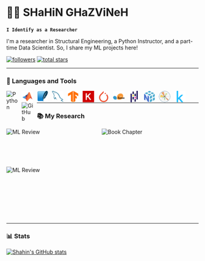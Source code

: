 # 🏄‍♂️ SHaHiN GHaZViNeH

**`I Identify as a Researcher`**

I'm a researcher in Structural Engineering, a Python Instructor, and a part-time Data Scientist. So, I share my ML projects here!

   <p align="left">
      <a href="https://github.com/ShahinQazvineh?tab=followers">
         <img alt="followers" title="Follow me on Github" src="https://custom-icon-badges.demolab.com/github/followers/ShahinQazvineh?color=236ad3&labelColor=1155ba&style=for-the-badge&logo=person-add&label=Follow&logoColor=white"/></a>
      <a href="https://github.com/ShahinQazvineh?tab=repositories&sort=stargazers">
         <img alt="total stars" title="Total stars on GitHub" src="https://custom-icon-badges.demolab.com/github/stars/ShahinQazvineh?color=55960c&style=for-the-badge&labelColor=488207&logo=star"/></a>
   </p>

---

### 🧰 Languages and Tools
<img align="left" alt="Python" width="30px" title="Python" style="padding-right:10px;" src="https://cdn.jsdelivr.net/gh/devicons/devicon/icons/python/python-plain.svg" />
<img align="left" alt="Matlab" title="MATLAB" width="30px" style="padding-right:10px;" src="https://github.com/devicons/devicon/blob/v2.16.0/icons/matlab/matlab-original.svg" />
<img align="left" alt="SQLite" title="SQLite" width="30px" style="padding-right:10px;" src="https://github.com/devicons/devicon/blob/v2.16.0/icons/sqlite/sqlite-original.svg" />
<img align="left" alt="MySQL" title="MySQL" width="30px" style="padding-right:10px;" src="https://github.com/devicons/devicon/blob/v2.16.0/icons/mysql/mysql-original.svg" />
<img align="left" alt="TensorFlow"  title="TensorFlow" width="30px" style="padding-right:10px;" src="https://github.com/devicons/devicon/blob/v2.16.0/icons/tensorflow/tensorflow-original.svg" />
<img align="left" alt="Keras" title="Keras" width="30px" style="padding-right:10px;" src="https://github.com/devicons/devicon/blob/v2.16.0/icons/keras/keras-original.svg" />
<img align="left" alt="PyTorch" title="PyTorch" width="30px" style="padding-right:10px;" src="https://github.com/devicons/devicon/blob/v2.16.0/icons/pytorch/pytorch-original.svg" />
<img align="left" alt="scikit-learn" title="scikit-learn" width="30px" style="padding-right:10px;" src="https://github.com/devicons/devicon/blob/v2.16.0/icons/scikitlearn/scikitlearn-original.svg" />
<img align="left" alt="pandas" title="pandas" width="30px" style="padding-right:10px;" src="https://github.com/devicons/devicon/blob/v2.16.0/icons/pandas/pandas-original.svg" />
<img align="left" alt="Numpy" title="NumPy" width="30px" style="padding-right:10px;" src="https://github.com/devicons/devicon/blob/v2.16.0/icons/numpy/numpy-original.svg" />
<img align="left" alt="Matplotlib" title="Matplotlib" width="30px" style="padding-right:10px;" src="https://github.com/devicons/devicon/blob/v2.16.0/icons/matplotlib/matplotlib-original.svg" />
<img align="left" alt="Kaggle" title="Kaggle" width="30px" style="padding-right:10px;" src="https://github.com/devicons/devicon/blob/v2.16.0/icons/kaggle/kaggle-original.svg" />
<img align="left" alt="GitHub" title="GitHub" width="30px" style="padding-right:10px;" src="https://cdn.jsdelivr.net/gh/devicons/devicon/icons/github/github-original.svg" />
<br />
<hr>

### 📚 My Research

<a href="https://ascelibrary.org/doi/abs/10.1061/PPSCFX.SCENG-1292">
  <img align="left" alt="ML Review" title="Machine-Learning Applications in Structural Response Prediction: A Review" width="150px" height="100px" style="padding-right:100px;" src="https://github.com/user-attachments/assets/cb4c49fa-fd6f-4501-ba4d-6b52001a6f26" />
</a>

<a href="https://doi.org/10.1515/9783110791426-007">
  <img align="left" alt="Book Chapter" title="Vibration-based damage detection using a novel hybrid CNN-SVM approach" width="150px" height="100px" style="padding-right:100px;" src="https://github.com/user-attachments/assets/5044a812-035c-48cc-93ea-6fc5e3a1e63e" />
</a>

<a href="https://arxiv.org/abs/2110.15895">
  <img align="left" alt="ML Review" title="Application of 2-D Convolutional Neural Networks for Damage Detection in Steel Frame Structures" width="150px" height="100px" style="padding-right:100px;" src="https://github.com/user-attachments/assets/9132314f-6422-4607-bf32-2fc9b464914e" />
</a>

<br clear="left"/>
<br><br>
<hr>


### 📊 Stats

[![Shahin's GitHub stats](https://github-readme-stats.vercel.app/api?username=ShahinQazvineh&title_color=ff5733&text_color=c1c1c1&bg_color=000000&border_color=ff5733&icon_color=ff5733)](https://github.com/anuraghazra/github-readme-stats)


[LinkedIn]: https://www.linkedin.com/in/shahinghazvineh/
[Researchgate]: https://www.researchgate.net/profile/Shahin-Ghazvineh


